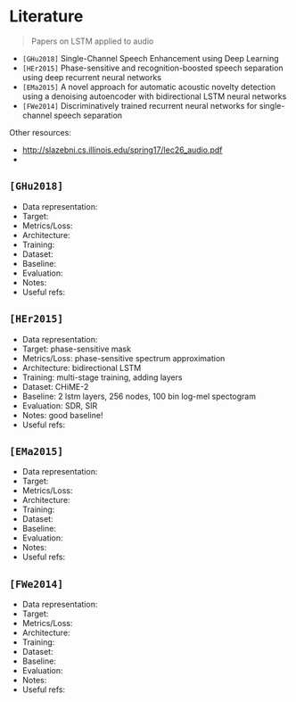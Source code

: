 # Literature
> Papers on LSTM applied to audio

- `[GHu2018]` Single-Channel Speech Enhancement using Deep Learning
- `[HEr2015]` Phase-sensitive and recognition-boosted speech separation using deep recurrent neural networks
- `[EMa2015]` A novel approach for automatic acoustic novelty detection using a denoising autoencoder with bidirectional LSTM neural networks
- `[FWe2014]` Discriminatively trained recurrent neural networks for single-channel speech separation

Other resources:
- http://slazebni.cs.illinois.edu/spring17/lec26_audio.pdf
-

## `[GHu2018]`
- Data representation:
- Target:
- Metrics/Loss:
- Architecture:
- Training:
- Dataset:
- Baseline:
- Evaluation:
- Notes:
- Useful refs:

## `[HEr2015]`
- Data representation:
- Target: phase-sensitive mask
- Metrics/Loss: phase-sensitive spectrum approximation
- Architecture: bidirectional LSTM
- Training: multi-stage training, adding layers
- Dataset: CHiME-2
- Baseline: 2 lstm layers, 256 nodes, 100 bin log-mel spectogram
- Evaluation: SDR, SIR
- Notes: good baseline!
- Useful refs:

## `[EMa2015]`
- Data representation:
- Target:
- Metrics/Loss:
- Architecture:
- Training:
- Dataset:
- Baseline:
- Evaluation:
- Notes:
- Useful refs:

## `[FWe2014]`
- Data representation:
- Target:
- Metrics/Loss:
- Architecture:
- Training:
- Dataset:
- Baseline:
- Evaluation:
- Notes:
- Useful refs:
